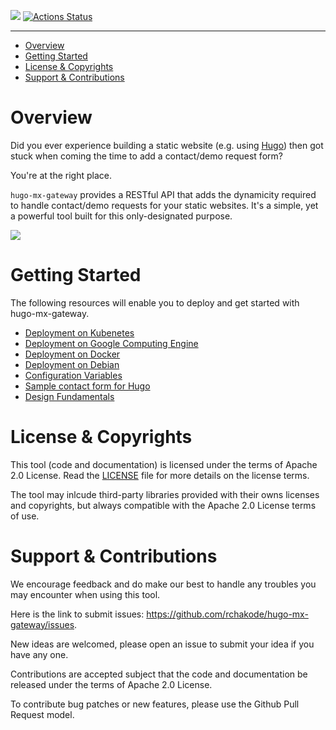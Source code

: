 ![](https://img.shields.io/github/license/rchakode/hugo-mx-gateway.svg?label=License)
[![Actions Status](https://github.com/rchakode/hugo-mx-gateway/workflows/Build/badge.svg)](https://github.com/rchakode/hugo-mx-gateway/actions)


---

- [Overview](#overview)
- [Getting Started](#getting-started)
- [License & Copyrights](#license--copyrights)
- [Support & Contributions](#support--contributions)

# Overview
Did you ever experience building a static website (e.g. using [Hugo](https://gohugo.io/)) then got stuck when coming the time to add a contact/demo request form?

You're at the right place.

`hugo-mx-gateway` provides a RESTful API that adds the dynamicity required to handle contact/demo requests for your static websites. It's a simple, yet a powerful tool built for this only-designated purpose.

![](hugo-mx-gateway-architecture-overview.png)

# Getting Started
The following resources will enable you to deploy and get started with hugo-mx-gateway.

* [Deployment on Kubenetes](./docs/deployment-on-kubernetes.md)
* [Deployment on Google Computing Engine](./docs/deployment-on-kubernetes.md)
* [Deployment on Docker](./docs/deployment-on-kubernetes.md)
* [Deployment on Debian](./docs/deployment-on-debian.md)
* [Configuration Variables](./docs/configuration-variables.md)
* [Sample contact form for Hugo](./docs/sample-contact-form-for-hugo.md)
* [Design Fundamentals](./docs/design-fundamentals.md)

# License & Copyrights
This tool (code and documentation) is licensed under the terms of Apache 2.0 License. Read the [LICENSE](LICENSE) file for more details on the license terms.

The tool may inlcude third-party libraries provided with their owns licenses and copyrights, but always compatible with the Apache 2.0 License terms of use.

# Support & Contributions
We encourage feedback and do make our best to handle any troubles you may encounter when using this tool.

Here is the link to submit issues: https://github.com/rchakode/hugo-mx-gateway/issues.

New ideas are welcomed, please open an issue to submit your idea if you have any one.

Contributions are accepted subject that the code and documentation be released under the terms of Apache 2.0 License.

To contribute bug patches or new features, please use the Github Pull Request model.
